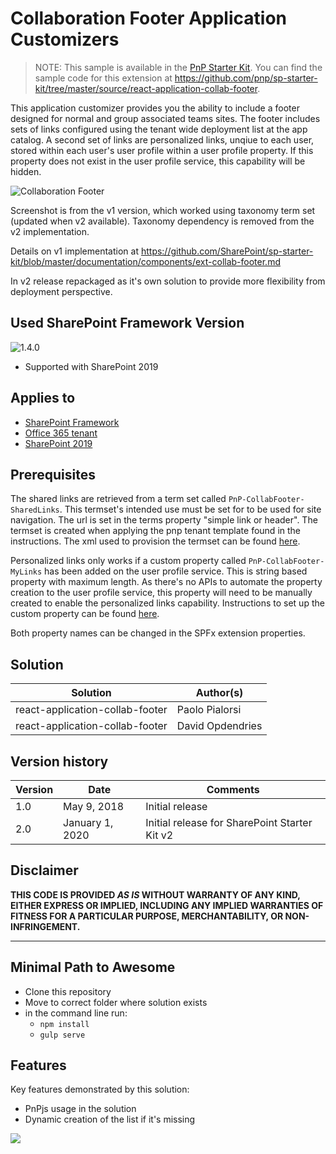 # Collaboration Footer Application Customizers

> NOTE: This sample is available in the [PnP Starter Kit](https://github.com/pnp/sp-starter-kit). You can find the sample code for this extension at https://github.com/pnp/sp-starter-kit/tree/master/source/react-application-collab-footer.

This application customizer provides you the ability to include a footer designed for normal and group associated teams sites. The footer includes sets of links configured using the tenant wide deployment list at the app catalog. A second set of links are personalized links, unqiue to each user, stored within each user's user profile within a user profile property. If this property does not exist in the user profile service, this capability will be hidden. 


![Collaboration Footer](https://github.com/pnp/sp-starter-kit/raw/master/assets/images/components/ext-collab-footer.gif)

Screenshot is from the v1 version, which worked using taxonomy term set (updated when v2 available). Taxonomy dependency is removed from the v2 implementation.

Details on v1 implementation at https://github.com/SharePoint/sp-starter-kit/blob/master/documentation/components/ext-collab-footer.md

In v2 release repackaged as it's own solution to provide more flexibility from deployment perspective.

## Used SharePoint Framework Version

![1.4.0](https://img.shields.io/badge/version-1.4-green.svg)

* Supported with SharePoint 2019

## Applies to

* [SharePoint Framework](https:/dev.office.com/sharepoint)
* [Office 365 tenant](https://dev.office.com/sharepoint/docs/spfx/set-up-your-development-environment)
* [SharePoint 2019](https://docs.microsoft.com/en-us/sharepoint/dev/general-development/sharepoint-2019-development-platform)

## Prerequisites

The shared links are retrieved from a term set called `PnP-CollabFooter-SharedLinks`. This termset's intended use must be set for to be used for site navigation. The url is set in the terms property "simple link or header". The termset is created when applying the pnp tenant template found in the instructions. The xml used to provision the termset can be found [here](../../provisioning/starterkit.xml).

Personalized links only works if a custom property called `PnP-CollabFooter-MyLinks` has been added on the user profile service. This is string based property with maximum length. As there's no APIs to automate the property creation to the user profile service, this property will need to be manually created to enable the personalized links capability. Instructions to set up the custom property can be found [here](../../documentation/tenant-settings.md#create-a-custom-property-in-the-user-profile-service).

Both property names can be changed in the SPFx extension properties. 

## Solution

Solution|Author(s)
--------|---------
react-application-collab-footer | Paolo Pialorsi
react-application-collab-footer | David Opdendries


## Version history

Version|Date|Comments
-------|----|--------
1.0|May 9, 2018|Initial release
2.0|January 1, 2020|Initial release for SharePoint Starter Kit v2

## Disclaimer

**THIS CODE IS PROVIDED *AS IS* WITHOUT WARRANTY OF ANY KIND, EITHER EXPRESS OR IMPLIED, INCLUDING ANY IMPLIED WARRANTIES OF FITNESS FOR A PARTICULAR PURPOSE, MERCHANTABILITY, OR NON-INFRINGEMENT.**

---

## Minimal Path to Awesome

* Clone this repository
* Move to correct folder where solution exists
* in the command line run:
  * `npm install`
  * `gulp serve`

## Features

Key features demonstrated by this solution:

* PnPjs usage in the solution
* Dynamic creation of the list if it's missing

<img src="https://pnptelemetry.azurewebsites.net/sp-dev-fx-extensions/samples/react-application-collab-footer" />
